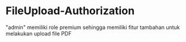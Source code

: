 # FileUpload-Authorization
"admin" memiliki role premium sehingga memiliki fitur tambahan untuk melakukan upload file PDF
